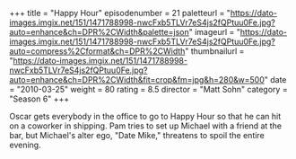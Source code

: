 +++
title = "Happy Hour"
episodenumber = 21
paletteurl = "https://dato-images.imgix.net/151/1471788998-nwcFxb5TLVr7eS4js2fQPtuu0Fe.jpg?auto=enhance&ch=DPR%2CWidth&palette=json"
imageurl = "https://dato-images.imgix.net/151/1471788998-nwcFxb5TLVr7eS4js2fQPtuu0Fe.jpg?auto=compress%2Cformat&ch=DPR%2CWidth"
thumbnailurl = "https://dato-images.imgix.net/151/1471788998-nwcFxb5TLVr7eS4js2fQPtuu0Fe.jpg?auto=enhance&ch=DPR%2CWidth&fit=crop&fm=jpg&h=280&w=500"
date = "2010-03-25"
weight = 80
rating = 8.5
director = "Matt Sohn"
category = "Season 6"
+++

Oscar gets everybody in the office to go to Happy Hour so that he can hit on a coworker in shipping. Pam tries to set up Michael with a friend at the bar, but Michael's alter ego, "Date Mike," threatens to spoil the entire evening.